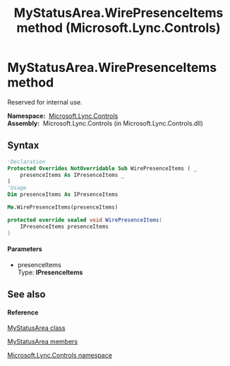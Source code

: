 ﻿---
title: MyStatusArea.WirePresenceItems method  (Microsoft.Lync.Controls)
TOCTitle: 'WirePresenceItems method '
ms:assetid: M:Microsoft.Lync.Controls.MyStatusArea.WirePresenceItems(Microsoft.Lync.Controls.Internal.Model.IPresenceItems)_DI_3_UC_OCS14MrefLyncWPF
ms:mtpsurl: https://msdn.microsoft.com/en-us/library/microsoft.lync.controls.mystatusarea.wirepresenceitems(v=office.15)
ms:contentKeyID: 48592807
ms.date: 07/28/2014
mtps_version: v=office.15
f1_keywords:
- Microsoft.Lync.Controls.MyStatusArea.WirePresenceItems
dev_langs:
- CSharp
- JScript
- VB
- other
---

# MyStatusArea.WirePresenceItems method

Reserved for internal use.

**Namespace:**  [Microsoft.Lync.Controls](microsoft-lync-controls-namespace_1.md)  
**Assembly:**  Microsoft.Lync.Controls (in Microsoft.Lync.Controls.dll)

## Syntax

``` vb
'Declaration
Protected Overrides NotOverridable Sub WirePresenceItems ( _
    presenceItems As IPresenceItems _
)
'Usage
Dim presenceItems As IPresenceItems

Me.WirePresenceItems(presenceItems)
```

``` csharp
protected override sealed void WirePresenceItems(
    IPresenceItems presenceItems
)
```

#### Parameters

  - presenceItems  
    Type: **IPresenceItems**  

## See also

#### Reference

[MyStatusArea class](mystatusarea-class-microsoft-lync-controls_1.md)

[MyStatusArea members](mystatusarea-members-microsoft-lync-controls_1.md)

[Microsoft.Lync.Controls namespace](microsoft-lync-controls-namespace_1.md)

